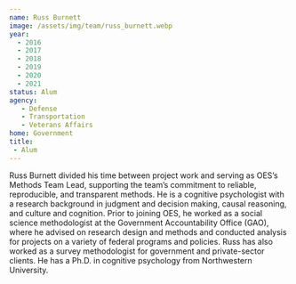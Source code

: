 ```yaml
---
name: Russ Burnett
image: /assets/img/team/russ_burnett.webp
year:
  - 2016
  - 2017
  - 2018
  - 2019
  - 2020
  - 2021
status: Alum
agency:
   - Defense
   - Transportation
   - Veterans Affairs
home: Government
title: 
 - Alum
---
```


Russ Burnett divided his time between project work and serving as OES’s Methods Team Lead, supporting the team’s commitment to reliable, reproducible, and transparent methods. He is a cognitive psychologist with a research background in judgment and decision making, causal reasoning, and culture and cognition. Prior to joining OES, he worked as a social science methodologist at the Government Accountability Office (GAO), where he advised on research design and methods and conducted analysis for projects on a variety of federal programs and policies. Russ has also worked as a survey methodologist for government and private-sector clients. He has a Ph.D. in cognitive psychology from Northwestern University. 
